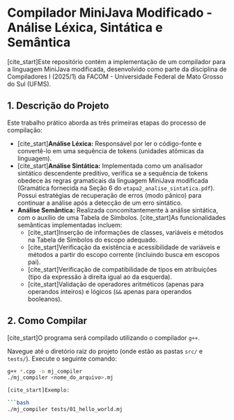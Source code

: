 # Compilador MiniJava Modificado - Análise Léxica, Sintática e Semântica

[cite_start]Este repositório contém a implementação de um compilador para a linguagem MiniJava modificada, desenvolvido como parte da disciplina de Compiladores I (2025/1) da FACOM - Universidade Federal de Mato Grosso do Sul (UFMS).

## 1. Descrição do Projeto

Este trabalho prático aborda as três primeiras etapas do processo de compilação:

* [cite_start]**Análise Léxica:** Responsável por ler o código-fonte e convertê-lo em uma sequência de tokens (unidades atômicas da linguagem).
* [cite_start]**Análise Sintática:** Implementada como um analisador sintático descendente preditivo, verifica se a sequência de tokens obedece às regras gramaticais da linguagem MiniJava modificada (Gramática fornecida na Seção 6 do `etapa2_analise_sintatica.pdf`). Possui estratégias de recuperação de erros (modo pânico) para continuar a análise após a detecção de um erro sintático.
* **Análise Semântica:** Realizada concomitantemente à análise sintática, com o auxílio de uma Tabela de Símbolos. [cite_start]As funcionalidades semânticas implementadas incluem:
    * [cite_start]Inserção de informações de classes, variáveis e métodos na Tabela de Símbolos do escopo adequado.
    * [cite_start]Verificação da existência e acessibilidade de variáveis e métodos a partir do escopo corrente (incluindo busca em escopos pai).
    * [cite_start]Verificação de compatibilidade de tipos em atribuições (tipo da expressão à direita igual ao da esquerda).
    * [cite_start]Validação de operadores aritméticos (apenas para operandos inteiros) e lógicos (`&&` apenas para operandos booleanos).

## 2. Como Compilar

[cite_start]O programa será compilado utilizando o compilador `g++`.

Navegue até o diretório raiz do projeto (onde estão as pastas `src/` e `tests/`).
Execute o seguinte comando:

```bash
g++ *.cpp -o mj_compiler
./mj_compiler <nome_do_arquivo>.mj

[cite_start]Exemplo:

```bash
./mj_compiler tests/01_hello_world.mj